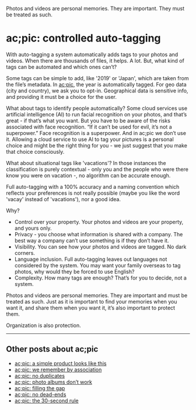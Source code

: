 Photos and videos are personal memories. They are important. They must be treated as such.
# ac;pic: controlled auto-tagging

With auto-tagging a system automatically adds tags to your photos and videos. When there are thousands of files, it helps. A lot. But, what kind of tags can be automated and which ones can’t?

Some tags can be simple to add, like '2019' or 'Japan', which are taken from the file’s metadata. In <a href="https://altocode.nl/pic/" target="_blank">ac;pic</a>, the year is automatically tagged. For geo data (city and country), we ask you to opt-in. Geographical data is sensitive info, and providing it must be a choice for the user.

What about tags to identify people automatically? Some cloud services use artificial intelligence (AI) to run facial recognition on your photos, and that’s great - if that’s what you want. But you have to be aware of the risks associated with face recognition. “If it can’t be used for evil, it’s not a superpower.” Face recognition is a superpower. And in ac;pic we don’t use it. Allowing a cloud service to use AI to tag your pictures is a personal choice and might be the right thing for you - we just suggest that you make that choice consciously.

What about situational tags like 'vacations'? In those instances the classification is purely contextual - only you and the people who were there know you were on vacation -, no algorithm can be accurate enough.

Full auto-tagging with a 100% accuracy and a naming convention which reflects your preferences is not really possible (maybe you like the word 'vacay' instead of 'vacations'), nor a good idea. 

Why? 

- Control over your property. Your photos and videos are your property, and yours only. 
- Privacy - you choose what information is shared with a company. The best way a company can’t use something is if they don’t have it. 
- Visibility. You can see how your photos and videos are tagged. No dark corners. 
- Language inclusion. Full auto-tagging leaves out languages not considered by the system. You may want your family overseas to tag photos, why would they be forced to use English?
- Complexity. How many tags are enough? That’s for you to decide, not a system. 

Photos and videos are personal memories. They are important and must be treated as such. Just as it is important to find your memories when you want it, and share them when you want it, it’s also important to protect them.

Organization is also protection.

---

## Other posts about ac;pic
- <a href="https://altocode.nl/blog/a-simple-product-looks-like-this" target="_blank">ac;pic: a simple product looks like this</a>
- <a href="https://altocode.nl/blog/we-remember-by-association" target="_blank">ac;pic: we remember by association</a> 
- <a href="https://altocode.nl/blog/no-duplicates" target="_blank">ac;pic: no duplicates</a>
- <a href="https://altocode.nl/blog/photo-albums-dont-work" target="_blank">ac;pic: photo albums don’t work</a>
- <a href="https://altocode.nl/blog/filling-the-gap" target="_blank">ac;pic: filling the gap</a>
- <a href="https://altocode.nl/blog/no-dead-ends" target="_blank">ac;pic: no dead-ends</a>
- <a href="https://altocode.nl/blog/the-30-second-rule" target="_blank">ac;pic: the 30-second rule</a>   
